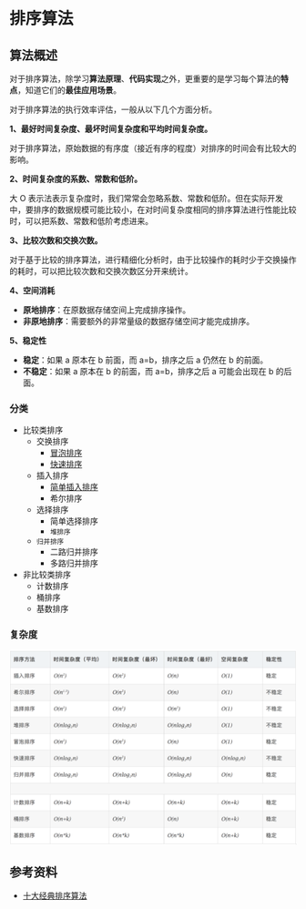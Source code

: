 # 排序算法

## 算法概述

对于排序算法，除学习**算法原理**、**代码实现**之外，更重要的是学习每个算法的**特点**，知道它们的**最佳应用场景**。

对于排序算法的执行效率评估，一般从以下几个方面分析。

**1、最好时间复杂度、最坏时间复杂度和平均时间复杂度。**

对于排序算法，原始数据的有序度（接近有序的程度）对排序的时间会有比较大的影响。

**2、时间复杂度的系数、常数和低阶。**

大 O 表示法表示复杂度时，我们常常会忽略系数、常数和低阶。但在实际开发中，要排序的数据规模可能比较小，在对时间复杂度相同的排序算法进行性能比较时，可以把系数、常数和低阶考虑进来。

**3、比较次数和交换次数。**

对于基于比较的排序算法，进行精细化分析时，由于比较操作的耗时少于交换操作的耗时，可以把比较次数和交换次数区分开来统计。

**4、空间消耗**

- **原地排序**：在原数据存储空间上完成排序操作。
- **非原地排序**：需要额外的非常量级的数据存储空间才能完成排序。

**5、稳定性**

- **稳定**：如果 a 原本在 b 前面，而 a=b，排序之后 a 仍然在 b 的前面。
- **不稳定**：如果 a 原本在 b 的前面，而 a=b，排序之后 a 可能会出现在 b 的后面。

### 分类

- 比较类排序
    - 交换排序
        - [冒泡排序](./sort_bubble_sort.md)
        - [快速排序](./sort_quick_sort.md)
    - 插入排序
        - [简单插入排序](./sort_insertion_sort.md)
        - 希尔排序
    - 选择排序
        - 简单选择排序
        - `堆排序`
    - `归并排序`
        - 二路归并排序
        - 多路归并排序
- 非比较类排序
    - 计数排序
    - 桶排序
    - 基数排序

### 复杂度 

![排序算法时空复杂度](./static/sort_time_space_complexity.png)

## 参考资料

- [十大经典排序算法](https://www.cnblogs.com/onepixel/p/7674659.html)